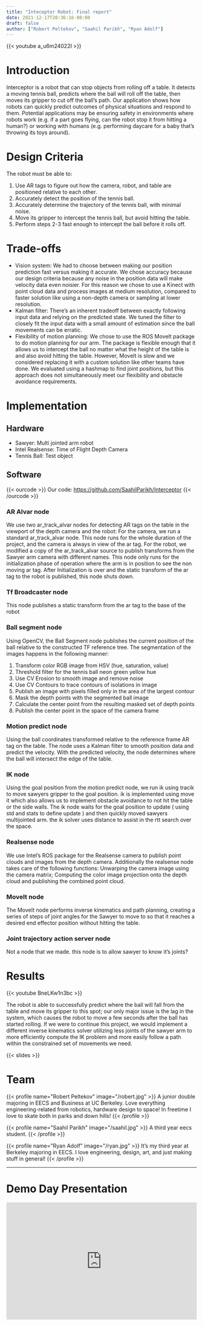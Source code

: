 ```yaml
---
title: "Inteceptor Robot: Final report"
date: 2021-12-17T20:36:16-08:00
draft: false
author: ["Robert Peltekov", "Saahil Parikh", "Ryan Adolf"]
---
```


{{< youtube a_u6m24022I >}}

# Introduction

Interceptor is a robot that can stop objects from rolling off a table. It detects a moving tennis ball, predicts where the ball will roll off the table, then moves its gripper to cut off the ball’s path. Our application shows how robots can quickly predict outcomes of physical situations and respond to them. Potential applications may be ensuring safety in environments where robots work (e.g. if a part goes flying, can the robot stop it from hitting a human?) or working with humans (e.g. performing daycare for a baby that’s throwing its toys around).

# Design Criteria

The robot must be able to:
1. Use AR tags to figure out how the camera, robot, and table are positioned relative to each other.
2. Accurately detect the position of the tennis ball.
3. Accurately determine the trajectory of the tennis ball, with minimal noise.
4. Move its gripper to intercept the tennis ball, but avoid hitting the table.
5. Perform steps 2-3 fast enough to intercept the ball before it rolls off.

# Trade-offs
- Vision system: We had to choose between making our position prediction fast versus making it accurate. We chose accuracy because our design criteria because any noise in the position data will make velocity data even noisier. For this reason we chose to use a Kinect with point cloud data and process images at medium resolution, compared to faster solution like using a non-depth camera or sampling at lower resolution.
- Kalman filter: There’s an inherent tradeoff between exactly following input data and relying on the predicted state. We tuned the filter to closely fit the input data with a small amount of estimation since the ball movements can be erratic.
- Flexibility of motion planning: We chose to use the ROS MoveIt package to do motion planning for our arm. The package is flexible enough that it allows us to intercept the ball no matter what the height of the table is and also avoid hitting the table. However, MoveIt is slow and we considered replacing it with a custom solution like other teams have done. We evaluated using a hashmap to find joint positions, but this approach does not simultaneously meet our flexibility and obstacle avoidance requirements.

# Implementation

## Hardware
- Sawyer: Multi jointed arm robot
- Intel Realsense: Time of Flight Depth Camera
- Tennis Ball: Test object

## Software

{{< ourcode >}}
Our code: <a href="https://github.com/SaahilParikh/Interceptor">https://github.com/SaahilParikh/Interceptor</a>
{{< /ourcode >}}

### AR Alvar node
We use two ar_track_alvar nodes for detecting AR tags on the table in the viewport of the depth camera and the robot:
For the camera, we run a standard ar_track_alvar node. This node runs for the whole duration of the project, and the camera is always in view of the ar tag.
For the robot, we modified a copy of the ar_track_alvar source to publish transforms from the Sawyer arm camera with different names. This node only runs for the initialization phase of operation where the arm is in position to see the non moving ar tag. After Initialization is over and the static transform of the ar tag to the robot is published, this node shuts down.
### Tf Broadcaster node
This node publishes a static transform from the ar tag to the base of the robot
### Ball segment node
Using OpenCV, the Ball Segment node publishes the current position of the ball relative to the constructed TF reference tree. The segmentation of the images happens in the following manner:
1. Transform color RGB image from HSV (hue, saturation, value)
2. Threshold filter for the tennis ball neon green yellow hue
3. Use CV Erosion to smooth image and remove noise
4. Use CV Contours to trace contours of isolations in image
5. Publish an image with pixels filled only in the area of the largest contour
6. Mask the depth points with the segmented ball image
7. Calculate the center point from the resulting masked set of depth points
8. Publish the center point in the space of the camera frame
### Motion predict node
Using the ball coordinates transformed relative to the reference frame AR tag on the table. The node uses a Kalman filter to smooth position data and predict the velocity. With the predicted velocity, the node determines where the ball will intersect the edge of the table.
### IK node
Using the goal position from the motion predict node, we run ik using tracik to move sawyers gripper to the goal position. ik is implemented using move it which also allows us to implement obstacle avoidance to not hit the table or the side walls. The ik node waits for the goal position to update ( using std and stats to define update ) and then quickly moved sawyers multijointed arm. the ik solver uses distance to assist in the rtt search over the space.
### Realsense node
We use Intel’s ROS package for the Realsense camera to publish point clouds and images from the depth camera.
Additionally the realsense node takes care of the following functions: Unwarping the camera image using the camera matrix; Computing the color image projection onto the depth cloud and publishing the combined point cloud.
### MoveIt node
The MoveIt node performs inverse kinematics and path planning, creating a series of steps of joint angles for the Sawyer to move to so that it reaches a desired end effector position without hitting the table.
### Joint trajectory action server node
Not a node that we made. this node is to allow sawyer to know it’s joints?

# Results

{{< youtube BneLKw1n3bc >}}

The robot is able to successfully predict where the ball will fall from the table and move its gripper to this spot; our only major issue is the lag in the system, which causes the robot to move a few seconds after the ball has started rolling. If we were to continue this project, we would implement a different inverse kinematics solver utilizing less joints of the sawyer arm to more efficiently compute the IK problem and more easily follow a path within the constrained set of movements we need.

{{< slides >}}

# Team

{{< profile name="Robert Peltekov" image="/robert.jpg" >}}
A junior double majoring in EECS and Business at UC Berkeley. Love everything engineering-related from robotics, hardware design to space! In freetime I love to skate both in parks and down hills!
{{< /profile >}}

{{< profile name="Saahil Parikh" image="/saahil.jpg" >}}
A third year eecs student.
{{< /profile >}}

{{< profile name="Ryan Adolf" image="/ryan.jpg" >}}
It’s my third year at Berkeley majoring in EECS. I love engineering, design, art, and just making stuff in general!
{{< /profile >}}

----

# Demo Day Presentation

<div style="position: relative; padding-bottom: 61.25%; height: 0; overflow: hidden;">
  <iframe src="https://docs.google.com/presentation/d/e/2PACX-1vQupm6jq58CvvSuSTmhdv3kLBg41_WNj4BERRBdKcsQbPSMDoHZ8UJmelcilAyYsgLP-digruSQ76fV/embed" style="position: absolute; top: 0; left: 0; width: 100%; height: 100%; border:0;" allowfullscreen title="Google Slides Presentation"></iframe>
</div>
